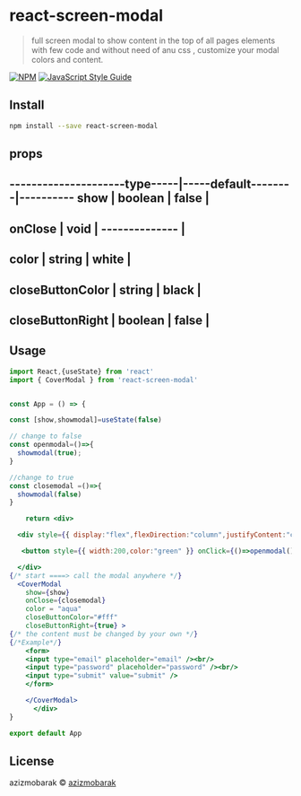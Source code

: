 # react-screen-modal

> full screen modal to show content in the top of all pages elements with few code and without need of anu css , customize your modal colors and content.

[![NPM](https://img.shields.io/npm/v/react-screen-modal.svg)](https://www.npmjs.com/package/react-screen-modal) [![JavaScript Style Guide](https://img.shields.io/badge/code_style-standard-brightgreen.svg)](https://standardjs.com)

## Install

```bash
npm install --save react-screen-modal
```
## props
---------------------type-----|-----default--------|----------
show               | boolean  |      false         |
-------------------------------------------------------------
onClose            |   void   |   --------------   |
--------------------------------------------------------------
color              | string   |       white        |
--------------------------------------------------------------
closeButtonColor   | string   |      black         |
--------------------------------------------------------------
closeButtonRight   | boolean  |       false        |
--------------------------------------------------------------




## Usage

```jsx
import React,{useState} from 'react'
import { CoverModal } from 'react-screen-modal'


const App = () => {

const [show,showmodal]=useState(false)

// change to false
const openmodal=()=>{
  showmodal(true);
}

//change to true
const closemodal =()=>{
  showmodal(false)
}

    return <div>

  <div style={{ display:"flex",flexDirection:"column",justifyContent:"center" ,alignItems:"center",height:"100vh" }} >

   <button style={{ width:200,color:"green" }} onClick={()=>openmodal()} >show</button>

  </div>
{/* start ====> call the modal anywhere */}
  <CoverModal
    show={show}
    onClose={closemodal}
    color = "aqua"
    closeButtonColor="#fff"
    closeButtonRight={true} >
{/* the content must be changed by your own */}
{/*Example*/}
    <form>
    <input type="email" placeholder="email" /><br/>
    <input type="password" placeholder="password" /><br/>
    <input type="submit" value="submit" />
    </form>

    </CoverModal>
      </div>
}

export default App

```

## License

azizmobarak © [azizmobarak](https://github.com/azizmobarak)
